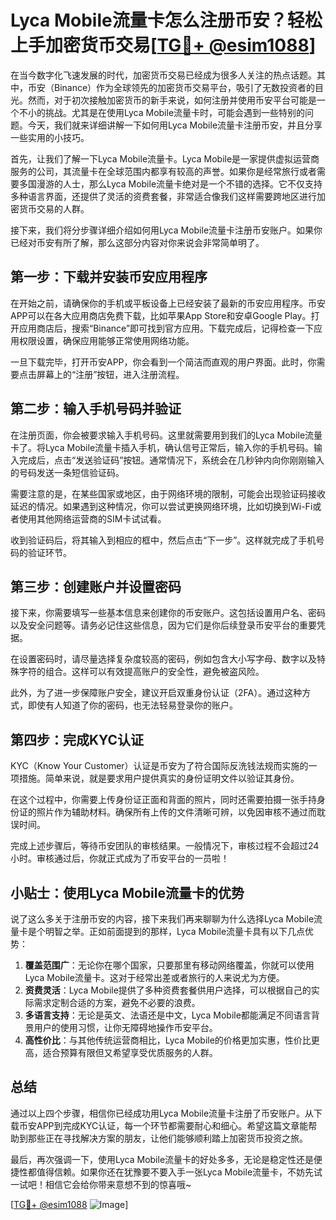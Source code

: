 # Lyca Mobile流量卡怎么注册币安？轻松上手加密货币交易[[TG💪+ @esim1088](https://t.me/s/esim1088)]

在当今数字化飞速发展的时代，加密货币交易已经成为很多人关注的热点话题。其中，币安（Binance）作为全球领先的加密货币交易平台，吸引了无数投资者的目光。然而，对于初次接触加密货币的新手来说，如何注册并使用币安平台可能是一个不小的挑战。尤其是在使用Lyca Mobile流量卡时，可能会遇到一些特别的问题。今天，我们就来详细讲解一下如何用Lyca Mobile流量卡注册币安，并且分享一些实用的小技巧。

首先，让我们了解一下Lyca Mobile流量卡。Lyca Mobile是一家提供虚拟运营商服务的公司，其流量卡在全球范围内都享有较高的声誉。如果你是经常旅行或者需要多国漫游的人士，那么Lyca Mobile流量卡绝对是一个不错的选择。它不仅支持多种语言界面，还提供了灵活的资费套餐，非常适合像我们这样需要跨地区进行加密货币交易的人群。

接下来，我们将分步骤详细介绍如何用Lyca Mobile流量卡注册币安账户。如果你已经对币安有所了解，那么这部分内容对你来说会非常简单明了。

## 第一步：下载并安装币安应用程序

在开始之前，请确保你的手机或平板设备上已经安装了最新的币安应用程序。币安APP可以在各大应用商店免费下载，比如苹果App Store和安卓Google Play。打开应用商店后，搜索“Binance”即可找到官方应用。下载完成后，记得检查一下应用权限设置，确保应用能够正常使用网络功能。

一旦下载完毕，打开币安APP，你会看到一个简洁而直观的用户界面。此时，你需要点击屏幕上的“注册”按钮，进入注册流程。

## 第二步：输入手机号码并验证

在注册页面，你会被要求输入手机号码。这里就需要用到我们的Lyca Mobile流量卡了。将Lyca Mobile流量卡插入手机，确认信号正常后，输入你的手机号码。输入完成后，点击“发送验证码”按钮。通常情况下，系统会在几秒钟内向你刚刚输入的号码发送一条短信验证码。

需要注意的是，在某些国家或地区，由于网络环境的限制，可能会出现验证码接收延迟的情况。如果遇到这种情况，你可以尝试更换网络环境，比如切换到Wi-Fi或者使用其他网络运营商的SIM卡试试看。

收到验证码后，将其输入到相应的框中，然后点击“下一步”。这样就完成了手机号码的验证环节。

## 第三步：创建账户并设置密码

接下来，你需要填写一些基本信息来创建你的币安账户。这包括设置用户名、密码以及安全问题等。请务必记住这些信息，因为它们是你后续登录币安平台的重要凭据。

在设置密码时，请尽量选择复杂度较高的密码，例如包含大小写字母、数字以及特殊字符的组合。这样可以有效提高账户的安全性，避免被盗风险。

此外，为了进一步保障账户安全，建议开启双重身份认证（2FA）。通过这种方式，即使有人知道了你的密码，也无法轻易登录你的账户。

## 第四步：完成KYC认证

KYC（Know Your Customer）认证是币安为了符合国际反洗钱法规而实施的一项措施。简单来说，就是要求用户提供真实的身份证明文件以验证其身份。

在这个过程中，你需要上传身份证正面和背面的照片，同时还需要拍摄一张手持身份证的照片作为辅助材料。确保所有上传的文件清晰可辨，以免因审核不通过而耽误时间。

完成上述步骤后，等待币安团队的审核结果。一般情况下，审核过程不会超过24小时。审核通过后，你就正式成为了币安平台的一员啦！

## 小贴士：使用Lyca Mobile流量卡的优势

说了这么多关于注册币安的内容，接下来我们再来聊聊为什么选择Lyca Mobile流量卡是个明智之举。正如前面提到的那样，Lyca Mobile流量卡具有以下几点优势：

1. **覆盖范围广**：无论你在哪个国家，只要那里有移动网络覆盖，你就可以使用Lyca Mobile流量卡。这对于经常出差或者旅行的人来说尤为方便。
2. **资费灵活**：Lyca Mobile提供了多种资费套餐供用户选择，可以根据自己的实际需求定制合适的方案，避免不必要的浪费。
3. **多语言支持**：无论是英文、法语还是中文，Lyca Mobile都能满足不同语言背景用户的使用习惯，让你无障碍地操作币安平台。
4. **高性价比**：与其他传统运营商相比，Lyca Mobile的价格更加实惠，性价比更高，适合预算有限但又希望享受优质服务的人群。

## 总结

通过以上四个步骤，相信你已经成功用Lyca Mobile流量卡注册了币安账户。从下载币安APP到完成KYC认证，每一个环节都需要耐心和细心。希望这篇文章能帮助到那些正在寻找解决方案的朋友，让他们能够顺利踏上加密货币投资之旅。

最后，再次强调一下，使用Lyca Mobile流量卡的好处多多，无论是稳定性还是便捷性都值得信赖。如果你还在犹豫要不要入手一张Lyca Mobile流量卡，不妨先试一试吧！相信它会给你带来意想不到的惊喜哦~

[[TG💪+ @esim1088](https://t.me/s/esim1088) ![Image](https://i.postimg.cc/4NQfJmqS/Snipaste-2025-05-13-00-14-12.png)]